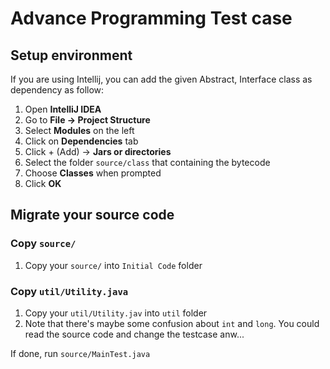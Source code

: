 # Advance Programming Test case
## Setup environment 
If you are using Intellij, you can add the given Abstract, Interface class as dependency as follow:
1. Open **IntelliJ IDEA**
2. Go to **File -> Project Structure**
3. Select **Modules** on the left
4. Click on **Dependencies** tab
5. Click + (Add) -> **Jars or directories**
6. Select the folder `source/class` that containing the bytecode
7. Choose **Classes** when prompted
8. Click **OK**
## Migrate your source code
### Copy `source/`
1. Copy your `source/` into `Initial Code` folder
### Copy `util/Utility.java`
1. Copy your `util/Utility.jav` into `util` folder
2. Note that there's maybe some confusion about `int` and `long`. You could read the source code and change the testcase anw...
 
If done, run `source/MainTest.java`

